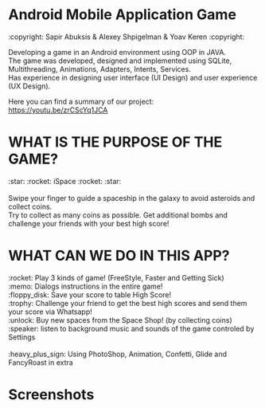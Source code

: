  <h1> Android Mobile Application Game </h1>
:copyright: Sapir Abuksis & Alexey Shpigelman & Yoav Keren :copyright:	<br>

Developing a game in an Android environment using OOP in JAVA. <br>
The game was developed, designed and implemented using SQLite, Multithreading, Animations, Adapters, Intents, Services. <br>
Has experience in designing user interface (UI Design) and user experience (UX Design).

Here you can find a summary of our project:<br>
https://youtu.be/zrCScYq1JCA<br>

<h1>WHAT IS THE PURPOSE OF THE GAME?</h1>
 :star:	:rocket: iSpace :rocket: :star: <br> <br>
Swipe your finger to guide a spaceship in the galaxy to avoid asteroids and collect coins.<br>
Try to collect as many coins as possible. Get additional bombs and challenge your friends with your best high score!<br>

<h1>WHAT CAN WE DO IN THIS APP? </h1>
:rocket:	Play 3 kinds of game! (FreeStyle, Faster and Getting Sick)  <br>
:memo:	Dialogs instructions in the entire game! <br>
:floppy_disk:	Save your score to table High Score! <br>
:trophy:	Challenge your friend to get the best high scores and send them your score via Whatsapp!  <br>
:unlock: Buy new spaces from the Space Shop! (by collecting coins) <br>
:speaker: listen to background music and sounds of the game controled by Settings <br><br>
 :heavy_plus_sign: Using PhotoShop, Animation, Confetti, Glide and FancyRoast in extra


<h1>Screenshots</h1><br>
